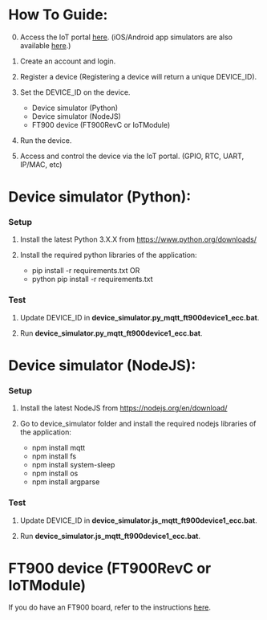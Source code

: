 # How To Guide:

0. Access the IoT portal [here](https://richmondu.com). (iOS/Android app simulators are also available [here](https://creator.ionic.io/share/8f86e2005ba5).)

1. Create an account and login.

2. Register a device (Registering a device will return a unique DEVICE_ID).

3. Set the DEVICE_ID on the device.

    - Device simulator (Python)
    - Device simulator (NodeJS)
    - FT900 device (FT900RevC or IoTModule)

4. Run the device.

5. Access and control the device via the IoT portal. (GPIO, RTC, UART, IP/MAC, etc)



# Device simulator (Python):

### Setup

1. Install the latest Python 3.X.X from https://www.python.org/downloads/

2. Install the required python libraries of the application:

    - pip install -r requirements.txt OR
    - python pip install -r requirements.txt

### Test

1. Update DEVICE_ID in <b>device_simulator.py_mqtt_ft900device1_ecc.bat</b>.

2. Run <b>device_simulator.py_mqtt_ft900device1_ecc.bat</b>.



# Device simulator (NodeJS):

### Setup

1. Install the latest NodeJS from https://nodejs.org/en/download/

2. Go to device_simulator folder and install the required nodejs libraries of the application:

    - npm install mqtt
    - npm install fs
    - npm install system-sleep
    - npm install os
    - npm install argparse

### Test

1. Update DEVICE_ID in <b>device_simulator.js_mqtt_ft900device1_ecc.bat</b>.

2. Run <b>device_simulator.js_mqtt_ft900device1_ecc.bat</b>.



# FT900 device (FT900RevC or IoTModule)

If you do have an FT900 board, refer to the instructions [here](https://github.com/richmondu/FT900/tree/master/IoT/ft90x_iot_brtcloud).

